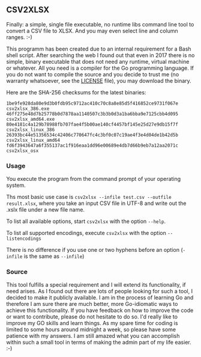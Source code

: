 ## CSV2XLSX

Finally: a simple, single file executable, no runtime libs command line tool to convert
a CSV file to XLSX. And you may even select line and column ranges. :-)

This programm has been created due to an internal requirement for a Bash shell script. After searching
the web I found out that even in 2017 there is no simple, binary executable that does not need any
runtime, virtual machine or whatever. All you need is a compiler for the Go programming language.
If you do not want to compile the source and you decide to trust me (no warranty whatsoever, see the
[LICENSE](./LICENSE) file), you may download the binary.

Here are the SHA-256 checksums for the latest binaries:

    1be9fe928da80e9d3b0fdb95c9712ac410c70c8a8e85d5f416852ce9731f067e  csv2xlsx_386.exe
    46ff275e48d7b25778b0d7878aa1140507c3b3b0d3a1ba6bba9e7125cbb4d095  csv2xlsx_amd64.exe
    80e4181c4a129b78988fb707fae4f5b00ae140cf4457bf145e25d27e9db15f7f  csv2xlsx_linux_386
    26393bc44e51356534c42406c770647fc4c3bf0c07c19ae4f3e4d04de1b42d5b  csv2xlsx_linux_amd64
    fd6f3943647a6f355137ac1f916eaa1dd96e00689e4db7d66b9eb7a12aa2071c  csv2xlsx_osx

### Usage

You execute the program from the command prompt of your operating system.

Ths most basic use case is `csv2xlsx --infile test.csv --outfile result.xlsx`, where you
take an input CSV file in UTF-8 and write out the .xslx file under a new file name.

To list all available options, start `csv2xlsx` with the option `--help`.

To list all supported encodings, execute `csv2xlsx` with the option `--listencodings`

There is no difference if you use one or two hyphens before an option (`-infile` is the same as `--infile`)

### Source

This tool fulfills a special requirement and I will extend its functionality, if need arises. As I found out there are lots 
of people looking for such a tool, I decided to make it publicly available. I am in the process of learning Go and therefore
I am sure there are much better, more Go-idiomatic ways to achieve this functionality. If you have feedback on how to improve
the code or want to contribute, please do not hesitate to do so. I'd really like to improve my GO skills and learn things.
As my spare time for coding is limited to some hours around midnight a week, so please have some patience with my answers.
I am still amazed what you can accomplish within such a small tool in terms of making the admin part of my life easier. :-)


